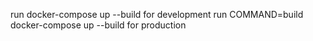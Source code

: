 run docker-compose up --build for development
run COMMAND=build docker-compose up --build for production